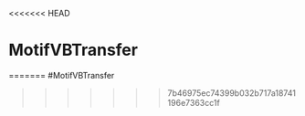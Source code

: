 <<<<<<< HEAD
# MotifVBTransfer
=======
#MotifVBTransfer
>>>>>>> 7b46975ec74399b032b717a18741196e7363cc1f
